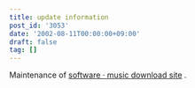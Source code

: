 ```yaml
---
title: update information
post_id: '3053'
date: '2002-08-11T00:00:00+09:00'
draft: false
tag: []
---
```


Maintenance of [software · music download site](/category/products) .